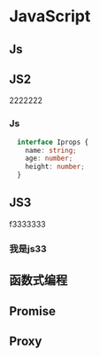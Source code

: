 # JavaScript
## Js 



## JS2
2222222
### Js 
``` ts
  interface Iprops {
    name: string;
    age: number;
    height: number;
  }

```


## JS3
f3333333
### 我是js33


## 函数式编程
## Promise
## Proxy